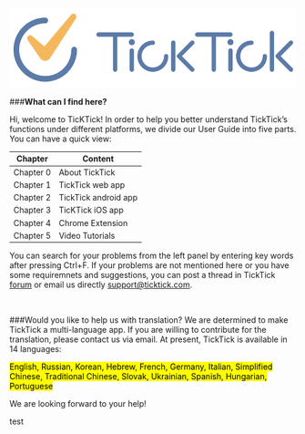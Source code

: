 ![](images/800-tick.png)


###**What can I find here?**

Hi, welcome to TicKTick! In order to help you better understand TickTick’s functions under different platforms, we divide our User Guide into five parts. You can have a quick view:

| Chapter | Content |
| -- | -- |
|Chapter 0| About TickTick |
|Chapter 1| TickTick web app |
|Chapter 2| TickTick android app |
|Chapter 3| TicKTick iOS app |
|Chapter 4| Chrome Extension |
|Chapter 5| Video Tutorials |

You can search for your problems from the left panel by entering key words after pressing Ctrl+F. If your problems are not mentioned here or you have some requiremnets and suggestions, you can post a thread in TickTick [forum](https://help.ticktick.com/forum) or email us directly [support@ticktick.com](mailto:support@ticktick.com).


<br />

###Would you like to help us with translation?
We are determined to make TickTick a multi-language app. If you are willing to contribute for the translation, please contact us via email. At present, TickTick is available in 14 languages:

<mark>English, Russian, Korean, Hebrew, French, Germany, Italian, Simplified Chinese, Traditional Chinese, Slovak, Ukrainian, Spanish, Hungarian, Portuguese</mark>

We are looking forward to your help!



test









